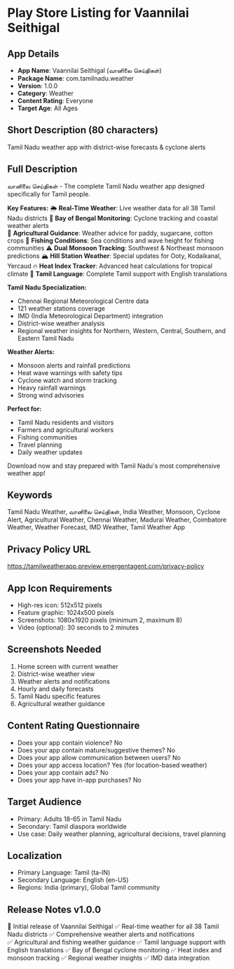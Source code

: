 # Play Store Listing for Vaannilai Seithigal

## App Details
- **App Name**: Vaannilai Seithigal (வானிலை செய்திகள்)
- **Package Name**: com.tamilnadu.weather
- **Version**: 1.0.0
- **Category**: Weather
- **Content Rating**: Everyone
- **Target Age**: All Ages

## Short Description (80 characters)
Tamil Nadu weather app with district-wise forecasts & cyclone alerts

## Full Description
வானிலை செய்திகள் - The complete Tamil Nadu weather app designed specifically for Tamil people.

**Key Features:**
🌦️ **Real-Time Weather**: Live weather data for all 38 Tamil Nadu districts
🌊 **Bay of Bengal Monitoring**: Cyclone tracking and coastal weather alerts  
🌾 **Agricultural Guidance**: Weather advice for paddy, sugarcane, cotton crops
🎣 **Fishing Conditions**: Sea conditions and wave height for fishing communities
⚠️ **Dual Monsoon Tracking**: Southwest & Northeast monsoon predictions
🏔️ **Hill Station Weather**: Special updates for Ooty, Kodaikanal, Yercaud
🔥 **Heat Index Tracker**: Advanced heat calculations for tropical climate
📱 **Tamil Language**: Complete Tamil support with English translations

**Tamil Nadu Specialization:**
- Chennai Regional Meteorological Centre data
- 121 weather stations coverage
- IMD (India Meteorological Department) integration
- District-wise weather analysis
- Regional weather insights for Northern, Western, Central, Southern, and Eastern Tamil Nadu

**Weather Alerts:**
- Monsoon alerts and rainfall predictions
- Heat wave warnings with safety tips
- Cyclone watch and storm tracking
- Heavy rainfall warnings
- Strong wind advisories

**Perfect for:**
- Tamil Nadu residents and visitors
- Farmers and agricultural workers
- Fishing communities
- Travel planning
- Daily weather updates

Download now and stay prepared with Tamil Nadu's most comprehensive weather app!

## Keywords
Tamil Nadu Weather, வானிலை செய்திகள், India Weather, Monsoon, Cyclone Alert, Agricultural Weather, Chennai Weather, Madurai Weather, Coimbatore Weather, Weather Forecast, IMD Weather, Tamil Weather App

## Privacy Policy URL
https://tamilweatherapp.preview.emergentagent.com/privacy-policy

## App Icon Requirements
- High-res icon: 512x512 pixels
- Feature graphic: 1024x500 pixels  
- Screenshots: 1080x1920 pixels (minimum 2, maximum 8)
- Video (optional): 30 seconds to 2 minutes

## Screenshots Needed
1. Home screen with current weather
2. District-wise weather view
3. Weather alerts and notifications
4. Hourly and daily forecasts
5. Tamil Nadu specific features
6. Agricultural weather guidance

## Content Rating Questionnaire
- Does your app contain violence? No
- Does your app contain mature/suggestive themes? No
- Does your app allow communication between users? No
- Does your app access location? Yes (for location-based weather)
- Does your app contain ads? No
- Does your app have in-app purchases? No

## Target Audience
- Primary: Adults 18-65 in Tamil Nadu
- Secondary: Tamil diaspora worldwide
- Use case: Daily weather planning, agricultural decisions, travel planning

## Localization
- Primary Language: Tamil (ta-IN)
- Secondary Language: English (en-US)
- Regions: India (primary), Global Tamil community

## Release Notes v1.0.0
🌟 Initial release of Vaannilai Seithigal
✅ Real-time weather for all 38 Tamil Nadu districts
✅ Comprehensive weather alerts and notifications  
✅ Agricultural and fishing weather guidance
✅ Tamil language support with English translations
✅ Bay of Bengal cyclone monitoring
✅ Heat index and monsoon tracking
✅ Regional weather insights
✅ IMD data integration